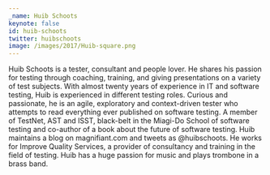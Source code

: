 ```yaml
---
_name: Huib Schoots
keynote: false
id: huib-schoots
twitter: huibschoots
image: /images/2017/Huib-square.png
---
```

Huib Schoots is a tester, consultant and people lover. He shares his passion for testing through coaching, training, and giving presentations on a variety of test subjects. With almost twenty years of experience in IT and software testing, Huib is experienced in different testing roles. Curious and passionate, he is an agile, exploratory and context-driven tester who attempts to read everything ever published on software testing. A member of TestNet, AST and ISST, black-belt in the Miagi-Do School of software testing and co-author of a book about the future of software testing. Huib maintains a blog on magnifiant.com and tweets as @huibschoots. He works for Improve Quality Services, a provider of consultancy and training in the field of testing. Huib has a huge passion for music and plays trombone in a brass band.
